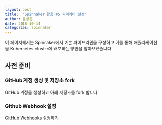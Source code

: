 ```yaml
---
layout: post
title:  "Spinnaker 활용 #5 파마리터 설정"
author: 윤상준
date: 2018-10-14
categories: spinnaker
---
```


이 페이지에서는 Spinnaker에서 기본 파이프라인을 구성하고 이를 통해 애플리케이션을 Kubernetes cluster에
배포하는 방법을 알아보겠습니다.

## 사전 준비

### GitHub 계정 생성 및 저장소 fork

GitHub 계정을 생성하고 아래 저장소를 fork 합니다.

### Github Webhook 설정

[GitHub Webhooks 설정하기](/blog/spinnaker/2018/08/15/configuration-spinnaker-4.html)
